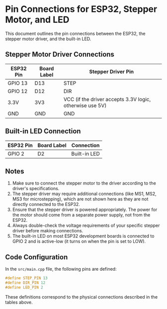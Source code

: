 # Pin Connections for ESP32, Stepper Motor, and LED

This document outlines the pin connections between the ESP32, the stepper motor driver, and the built-in LED.

## Stepper Motor Driver Connections

| ESP32 Pin | Board Label | Stepper Driver Pin |
|-----------|-------------|-------------------|
| GPIO 13   | D13         | STEP              |
| GPIO 12   | D12         | DIR               |
| 3.3V      | 3V3         | VCC (if the driver accepts 3.3V logic, otherwise use 5V) |
| GND       | GND         | GND               |

## Built-in LED Connection

| ESP32 Pin | Board Label | Connection |
|-----------|-------------|------------|
| GPIO 2    | D2          | Built-in LED |

## Notes

1. Make sure to connect the stepper motor to the driver according to the driver's specifications.
2. The stepper driver may require additional connections (like MS1, MS2, MS3 for microstepping), which are not shown here as they are not directly connected to the ESP32.
3. Ensure that the stepper driver is powered appropriately. The power for the motor should come from a separate power supply, not from the ESP32.
4. Always double-check the voltage requirements of your specific stepper driver before making connections.
5. The built-in LED on most ESP32 development boards is connected to GPIO 2 and is active-low (it turns on when the pin is set to LOW).

## Code Configuration

In the `src/main.cpp` file, the following pins are defined:

```cpp
#define STEP_PIN 13
#define DIR_PIN 12
#define LED_PIN 2
```

These definitions correspond to the physical connections described in the tables above.

